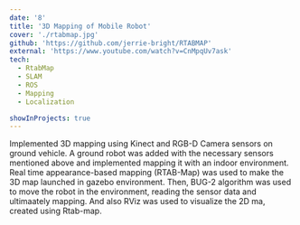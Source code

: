 ```yaml
---
date: '8'
title: '3D Mapping of Mobile Robot'
cover: './rtabmap.jpg'
github: 'https://github.com/jerrie-bright/RTABMAP'
external: 'https://www.youtube.com/watch?v=CnMpqUv7ask'
tech:
  - RtabMap
  - SLAM
  - ROS
  - Mapping
  - Localization

showInProjects: true
---
```


Implemented 3D mapping using Kinect and RGB-D Camera sensors on ground vehicle. A ground robot was added with the necessary sensors mentioned above and implemented mapping it with an indoor environment. Real time appearance-based mapping (RTAB-Map) was used to make the 3D map launched in gazebo environment. Then, BUG-2 algorithm was used to move the robot in the environment, reading the sensor data and ultimaately mapping. And also RViz was used to visualize the 2D ma, created using Rtab-map.